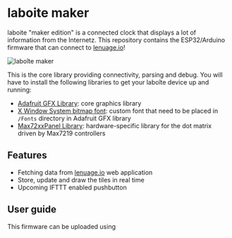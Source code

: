 # laboite maker
laboite "maker edition" is a connected clock that displays a lot of information from the Internetz. This repository contains the ESP32/Arduino firmware that can connect to [lenuage.io](https://lenuage.io/)!

![laboîte maker](images/laboîte_usb.png)

This is the core library providing connectivity, parsing and debug. You will have to install the following libraries to get your laboîte device up and running:
* [Adafruit GFX Library](https://github.com/adafruit/Adafruit-GFX-Library): core graphics library
* [X Window System bitmap font](https://github.com/adafruit/Adafruit-GFX-Library): custom font that need to be placed in `/Fonts` directory in Adafruit GFX library
* [Max72xxPanel Library](https://github.com/markruys/arduino-Max72xxPanel): hardware-specific library for the dot matrix driven by Max7219 controllers

## Features
* Fetching data from [lenuage.io](https://lenuage.io/) web application
* Store, update and draw the tiles in real time
* Upcoming IFTTT enabled pushbutton

## User guide
This firmware can be uploaded using
